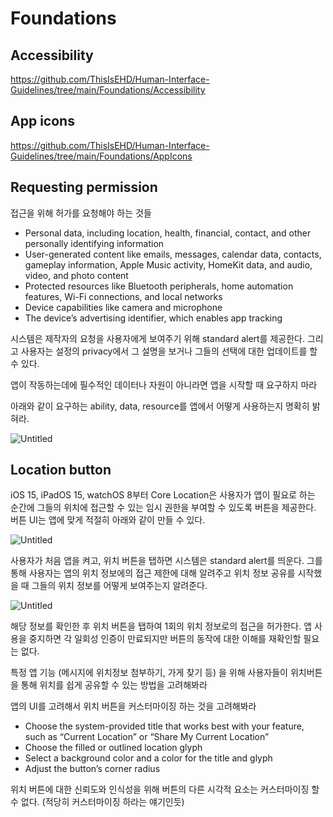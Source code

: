 # Foundations

## Accessibility
https://github.com/ThisIsEHD/Human-Interface-Guidelines/tree/main/Foundations/Accessibility

## App icons
https://github.com/ThisIsEHD/Human-Interface-Guidelines/tree/main/Foundations/AppIcons

## Requesting permission

접근을 위해 허가를 요청해야 하는 것들

- Personal data, including location, health, financial, contact, and other personally identifying information
- User-generated content like emails, messages, calendar data, contacts, gameplay information, Apple Music activity, HomeKit data, and audio, video, and photo content
- Protected resources like Bluetooth peripherals, home automation features, Wi-Fi connections, and local networks
- Device capabilities like camera and microphone
- The device’s advertising identifier, which enables app tracking

시스템은 제작자의 요청을 사용자에게 보여주기 위해 standard alert를 제공한다. 그리고 사용자는 설정의 privacy에서 그 설명을 보거나 그들의 선택에 대한 업데이트를 할 수 있다.

앱이 작동하는데에 필수적인 데이터나 자원이 아니라면 앱을 시작할 때 요구하지 마라

아래와 같이 요구하는 ability, data, resource를 앱에서 어떻게 사용하는지 명확히 밝혀라.

![Untitled](https://s3-us-west-2.amazonaws.com/secure.notion-static.com/e0c19ef0-fa3b-4a42-a5d3-7620245cfd07/Untitled.jpeg)

## Location button

iOS 15, iPadOS 15, watchOS 8부터 Core Location은 사용자가 앱이 필요로 하는 순간에 그들의 위치에 접근할 수 있는 임시 권한을 부여할 수 있도록 버튼을 제공한다. 버튼 UI는 앱에 맞게 적절히 아래와 같이 만들 수 있다.

![Untitled](https://s3-us-west-2.amazonaws.com/secure.notion-static.com/2eef824e-2ea7-481d-9cbe-3064d365e0bb/Untitled.jpeg)

사용자가 처음 앱을 켜고, 위치 버튼을 탭하면 시스템은 standard alert를 띄운다. 그를 통해 사용자는 앱의 위치 정보에의 접근 제한에 대해 알려주고 위치 정보 공유를 시작했을 때 그들의 위치 정보를 어떻게 보여주는지 알려준다.

![Untitled](https://s3-us-west-2.amazonaws.com/secure.notion-static.com/42eb5e8c-96cf-4466-b913-f99ff37bd92b/Untitled.jpeg)

해당 정보를 확인한 후 위치 버튼을 탭하여 1회의 위치 정보로의 접근을 허가한다. 앱 사용을 중지하면 각 일회성 인증이 만료되지만 버튼의 동작에 대한 이해를 재확인할 필요는 없다.

특정 앱 기능 (메시지에 위치정보 첨부하기, 가게 찾기 등) 을 위해 사용자들이 위치버튼을 통해 위치를 쉽게 공유할 수 있는 방법을 고려해봐라

앱의 UI를 고려해서 위치 버튼을 커스터마이징 하는 것을 고려해봐라

- Choose the system-provided title that works best with your feature, such as “Current Location” or “Share My Current Location”
- Choose the filled or outlined location glyph
- Select a background color and a color for the title and glyph
- Adjust the button’s corner radius

위치 버튼에 대한 신뢰도와 인식성을 위해 버튼의 다른 시각적 요소는 커스터마이징 할 수 없다. (적당히 커스터마이징 하라는 얘기인듯)
